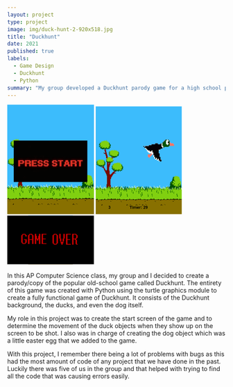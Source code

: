 ```yaml
---
layout: project
type: project
image: img/duck-hunt-2-920x518.jpg
title: "Duckhunt"
date: 2021
published: true
labels:
  - Game Design
  - Duckhunt
  - Python
summary: "My group developed a Duckhunt parody game for a high school project."
---
```


<div class="text-center p-4">
  <img width="200px" src="../img/Duckhunt/Screenshot 2023-08-31 170819.png" class="img-thumbnail" >
  <img width="200px" src="../img/Duckhunt/Screenshot 2023-08-31 170916.png" class="img-thumbnail" >
  <img width="200px" src="../img/Duckhunt/Screenshot 2023-08-31 171927.png" class="img-thumbnail" >
</div>

In this AP Computer Science class, my group and I decided to create a parody/copy of the popular old-school game called Duckhunt. The entirety of this game was created with Python using the turtle graphics module to create a fully functional game of Duckhunt. It consists of the Duckhunt background, the ducks, and even the dog itself. 

My role in this project was to create the start screen of the game and to determine the movement of the duck objects when they show up on the screen to be shot. I also was in charge of creating the dog object which was a little easter egg that we added to the game.

With this project, I remember there being a lot of problems with bugs as this had the most amount of code of any project that we have done in the past. Luckily there was five of us in the group and that helped with trying to find all the code that was causing errors easily. 
